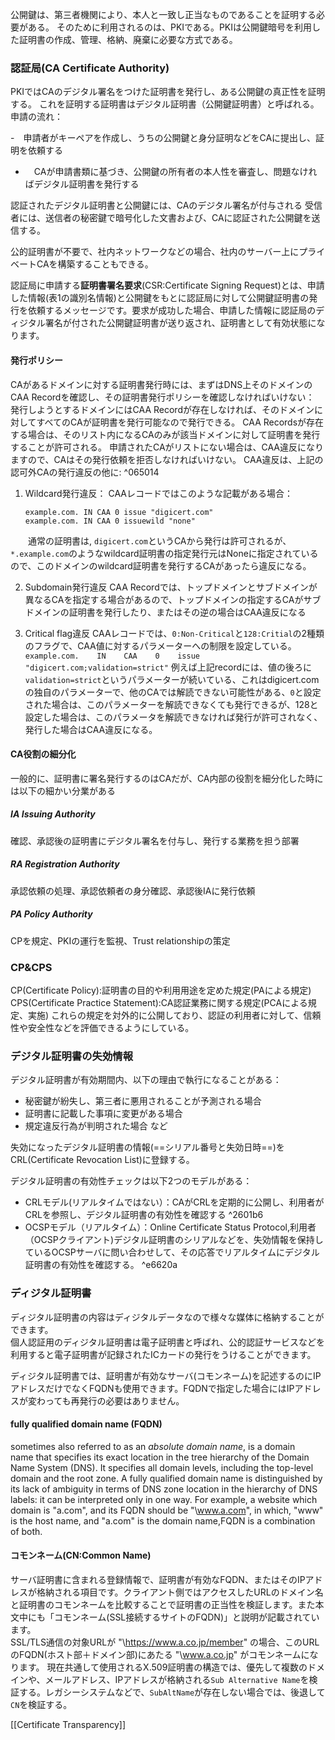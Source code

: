 公開鍵は、第三者機関により、本人と一致し正当なものであることを証明する必要がある。
そのために利用されるのは、PKIである。PKIは公開鍵暗号を利用した証明書の作成、管理、格納、廃棄に必要な方式である。

### 認証局(CA Certificate Authority)
PKIではCAのデジタル署名をつけた証明書を発行し、ある公開鍵の真正性を証明する。
これを証明する証明書はデジタル証明書（公開鍵証明書）と呼ばれる。
申請の流れ：

-　申請者がキーペアを作成し、うちの公開鍵と身分証明などをCAに提出し、証明を依頼する
- 　CAが申請書類に基づき、公開鍵の所有者の本人性を審査し、問題なければデジタル証明書を発行する

認証されたデジタル証明書と公開鍵には、CAのデジタル署名が付与される
受信者には、送信者の秘密鍵で暗号化した文書および、CAに認証された公開鍵を送信する。

公的証明書が不要で、社内ネットワークなどの場合、社内のサーバー上にプライベートCAを構築することもできる。

認証局に申請する**証明書署名要求**(CSR:Certificate Signing Request)とは、申請した情報(表1の識別名情報)と公開鍵をもとに認証局に対して公開鍵証明書の発行を依頼するメッセージです。要求が成功した場合、申請した情報に認証局のディジタル署名が付された公開鍵証明書が送り返され、証明書として有効状態になります。

#### 発行ポリシー
CAがあるドメインに対する証明書発行時には、まずはDNS上そのドメインのCAA Recordを確認し、その証明書発行ポリシーを確認しなければいけない：
発行しようとするドメインにはCAA Recordが存在しなければ、そのドメインに対してすべてのCAが証明書を発行可能なので発行できる。
CAA Recordsが存在する場合は、そのリスト内になるCAのみが該当ドメインに対して証明書を発行することが許可される。
申請されたCAがリストにない場合は、CAA違反になりますので、CAはその発行依頼を拒否しなければいけない。
CAA違反は、上記の認可外CAの発行違反の他に: ^065014
1. Wildcard発行違反：
   CAAレコードではこのような記載がある場合：
   ```
   example.com. IN CAA 0 issue "digicert.com" 
   example.com. IN CAA 0 issuewild "none"
   ```
　　通常の証明書は, `digicert.com`というCAから発行は許可されるが、`*.example.com`のようなwildcard証明書の指定発行元はNoneに指定されているので、このドメインのwildcard証明書を発行するCAがあったら違反になる。

2. Subdomain発行違反
   CAA Recordでは、トップドメインとサブドメインが異なるCAを指定する場合があるので、トップドメインの指定するCAがサブドメインの証明書を発行したり、またはその逆の場合はCAA違反になる

3. Critical flag違反
   CAAレコードでは、`0:Non-Critical`と`128:Critial`の2種類のフラグで、CAA値に対するパラメーターへの制限を設定している。
   `example.com.    IN    CAA    0    issue    "digicert.com;validation=strict"`
   例えば上記recordには、値の後ろに`validation=strict`というパラメーターが続いている、これはdigicert.comの独自のパラメーターで、他のCAでは解読できない可能性がある、`0`と設定された場合は、このパラメーターを解読できなくても発行できるが、128と設定した場合は、このパラメータを解読できなければ発行が許可されなく、発行した場合はCAA違反になる。
#### CA役割の細分化
一般的に、証明書に署名発行するのはCAだが、CA内部の役割を細分化した時には以下の細かい分業がある
##### IA Issuing Authority
確認、承認後の証明書にデジタル署名を付与し、発行する業務を担う部署

##### RA Registration Authority
承認依頼の処理、承認依頼者の身分確認、承認後IAに発行依頼

##### PA Policy Authority 
CPを規定、PKIの運行を監視、Trust relationshipの策定

### CP&CPS
CP(Certificate Policy):証明書の目的や利用用途を定めた規定(PAによる規定)
CPS(Certificate Practice Statement):CA認証業務に関する規定(PCAによる規定、実施)
これらの規定を対外的に公開しており、認証の利用者に対して、信頼性や安全性などを評価できるようにしている。

### デジタル証明書の失効情報
デジタル証明書が有効期間内、以下の理由で執行になることがある：
- 秘密鍵が紛失し、第三者に悪用されることが予測される場合
- 証明書に記載した事項に変更がある場合
- 規定違反行為が判明された場合
  など

失効になったデジタル証明書の情報(==シリアル番号と失効日時==)をCRL(Certificate Revocation List)に登録する。

デジタル証明書の有効性チェックは以下2つのモデルがある：
- CRLモデル(リアルタイムではない）：CAがCRLを定期的に公開し、利用者がCRLを参照し、デジタル証明書の有効性を確認する ^2601b6
- OCSPモデル（リアルタイム）：Online Certificate Status Protocol,利用者（OCSPクライアント)デジタル証明書のシリアルなどを、失効情報を保持しているOCSPサーバに問い合わせして、その応答でリアルタイムにデジタル証明書の有効性を確認する。 ^e6620a

### ディジタル証明書

ディジタル証明書の内容はディジタルデータなので様々な媒体に格納することができます。  
個人認証用のディジタル証明書は電子証明書と呼ばれ、公的認証サービスなどを利用すると電子証明書が記録されたICカードの発行をうけることができます。

ディジタル証明書では、証明書が有効なサーバ(コモンネーム)を記述するのにIPアドレスだけでなくFQDNも使用できます。FQDNで指定した場合にはIPアドレスが変わっても再発行の必要はありません。

#### **fully qualified domain name** (**FQDN**) 
sometimes also referred to as an _absolute domain name_, is a domain name that specifies its exact location in the tree hierarchy of the Domain Name System (DNS). It specifies all domain levels, including the top-level domain and the root zone. A fully qualified domain name is distinguished by its lack of ambiguity in terms of DNS zone location in the hierarchy of DNS labels: it can be interpreted only in one way.
For example, a website which domain is "a.com", and its FQDN should be "\www.a.com", in which, "www" is the host name, and "a.com" is the domain name,FQDN is a combination of both.

#### **コモンネーム**(CN:Common Name)
サーバ証明書に含まれる登録情報で、証明書が有効なFQDN、またはそのIPアドレスが格納される項目です。クライアント側ではアクセスしたURLのドメイン名と証明書のコモンネームを比較することで証明書の正当性を検証します。また本文中にも「コモンネーム(SSL接続するサイトのFQDN)」と説明が記載されています。  
SSL/TLS通信の対象URLが "\https://www.a.co.jp/member" の場合、このURLのFQDN(ホスト部＋ドメイン部)にあたる "\www.a.co.jp" がコモンネームになります。
現在共通して使用されるX.509証明書の構造では、優先して複数のドメインや、メールアドレス、IPアドレスが格納される`Sub Alternative Name`を検証する。レガシーシステムなどで、`SubAltName`が存在しない場合では、後退して`CN`を検証する。

[[Certificate Transparency]]